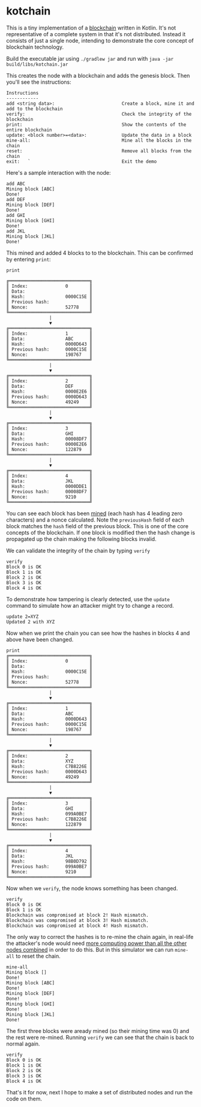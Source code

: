 # kotchain

This is a tiny implementation of a [blockchain](https://en.wikipedia.org/wiki/Blockchain) written in Kotlin. It's not representative of a complete system in that it's not distributed. Instead it consists of just a single node, intending to demonstrate the core concept of blockchain technology.

Build the executable jar using `./gradlew jar` and run with `java -jar build/libs/kotchain.jar` 

This creates the node with a blockchain and adds the genesis block. Then you'll see the instructions:
```
Instructions
------------
add <string data>:                         Create a block, mine it and add to the blockchain
verify:                                    Check the integrity of the blockchain
print:                                     Show the contents of the entire blockchain
update: <block number>=<data>:             Update the data in a block
mine-all:                                  Mine all the blocks in the chain
reset:                                     Remove all blocks from the chain
exit:   `                                  Exit the demo
```
Here's a sample interaction with the node:
```
add ABC
Mining block [ABC] 
Done!
add DEF
Mining block [DEF] 
Done!
add GHI
Mining block [GHI] 
Done!
add JKL
Mining block [JKL] 
Done!
```

This mined and added 4 blocks to to the blockchain. This can be confirmed by entering `print`:
```
print

╔══════════════════════════════╗
║ Index:              0        ║
║ Data:                        ║
║ Hash:               0000C15E ║
║ Previous hash:               ║
║ Nonce:              52778    ║
╚══════════════════════════════╝
                |
                ▼
╔══════════════════════════════╗
║ Index:              1        ║
║ Data:               ABC      ║
║ Hash:               0000D643 ║
║ Previous hash:      0000C15E ║
║ Nonce:              198767   ║
╚══════════════════════════════╝
                |
                ▼
╔══════════════════════════════╗
║ Index:              2        ║
║ Data:               DEF      ║
║ Hash:               0000E2E6 ║
║ Previous hash:      0000D643 ║
║ Nonce:              49249    ║
╚══════════════════════════════╝
                |
                ▼
╔══════════════════════════════╗
║ Index:              3        ║
║ Data:               GHI      ║
║ Hash:               00008DF7 ║
║ Previous hash:      0000E2E6 ║
║ Nonce:              122879   ║
╚══════════════════════════════╝
                |
                ▼
╔══════════════════════════════╗
║ Index:              4        ║
║ Data:               JKL      ║
║ Hash:               0000DDE1 ║
║ Previous hash:      00008DF7 ║
║ Nonce:              9210     ║
╚══════════════════════════════╝

```
You can see each block has been [mined](https://en.bitcoin.it/wiki/Nonce) (each hash has 4 leading zero characters) and a nonce calculated. Note the `previousHash` field of each block matches the `hash` field of the previous block. This is one of the core concepts of the blockchain. If one block is modified then the hash change is propagated up the chain making the following blocks invalid.

We can validate the integrity of the chain by typing `verify`
```
verify
Block 0 is OK
Block 1 is OK
Block 2 is OK
Block 3 is OK
Block 4 is OK
```
To demonstrate how tampering is clearly detected, use the `update` command to simulate how an attacker might try to change a record.
```
update 2=XYZ
Updated 2 with XYZ
```
Now when we print the chain you can see how the hashes in blocks 4 and above have been changed.

```
print
╔══════════════════════════════╗
║ Index:              0        ║
║ Data:                        ║
║ Hash:               0000C15E ║
║ Previous hash:               ║
║ Nonce:              52778    ║
╚══════════════════════════════╝
                |
                ▼
╔══════════════════════════════╗
║ Index:              1        ║
║ Data:               ABC      ║
║ Hash:               0000D643 ║
║ Previous hash:      0000C15E ║
║ Nonce:              198767   ║
╚══════════════════════════════╝
                |
                ▼
╔══════════════════════════════╗
║ Index:              2        ║
║ Data:               XYZ      ║
║ Hash:               C7B8226E ║
║ Previous hash:      0000D643 ║
║ Nonce:              49249    ║
╚══════════════════════════════╝
                |
                ▼
╔══════════════════════════════╗
║ Index:              3        ║
║ Data:               GHI      ║
║ Hash:               099A0BE7 ║
║ Previous hash:      C7B8226E ║
║ Nonce:              122879   ║
╚══════════════════════════════╝
                |
                ▼
╔══════════════════════════════╗
║ Index:              4        ║
║ Data:               JKL      ║
║ Hash:               98B0D792 ║
║ Previous hash:      099A0BE7 ║
║ Nonce:              9210     ║
╚══════════════════════════════╝
```
Now when we `verify`, the node knows something has been changed.
```
verify
Block 0 is OK
Block 1 is OK
Blockchain was compromised at block 2! Hash mismatch.
Blockchain was compromised at block 3! Hash mismatch.
Blockchain was compromised at block 4! Hash mismatch.
``` 
The only way to correct the hashes is to re-mine the chain again, in real-life the attacker's node would need [more computing power than all the other nodes combined](https://bitcoin.org/en/glossary/51-percent-attack) in order to do this.
But in this simulator we can run `mine-all` to reset the chain.
```
mine-all
Mining block [] 
Done!
Mining block [ABC] 
Done!
Mining block [DEF] 
Done!
Mining block [GHI] 
Done!
Mining block [JKL] 
Done!
```
The first three blocks were aready mined (so their mining time was 0) and the rest were re-mined. Running `verify` we can see that the chain is back to normal again.
```
verify
Block 0 is OK
Block 1 is OK
Block 2 is OK
Block 3 is OK
Block 4 is OK
```

That's it for now, next I hope to make a set of distributed nodes and run the code on them.
